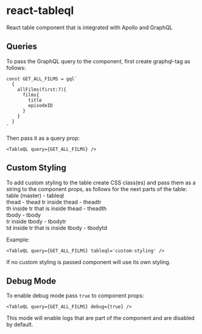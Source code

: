 # react-tableql
React table component that is integrated with Apollo and GraphQL

## Queries   
To pass the GraphQL query to the component, first create graphql-tag as follows:     
```
const GET_ALL_FILMS = gql`
  {
    allFilms(first:7){
      films{
        title
        episodeID
      }
    }
  }
`
```     
Then pass it as a query prop:
```
<TableQL query={GET_ALL_FILMS} />  
```

## Custom Styling   
To add custom styling to the table create CSS class(es) and pass them as a
string to the component props, as follows for the next parts of the table:    
table (master) - tableql    
thead - thead
tr inside thead - theadtr    
th inside tr that is inside thead - theadth     
tbody - tbody     
tr inside tbody - tbodytr     
td inside tr that is inside tbody - tbodytd      

Example:    
```
<TableQL query={GET_ALL_FILMS} tableql='custom-styling' />  
```      
If no custom styling is passed component will use its own styling.     


## Debug Mode
To enable debug mode pass ```true``` to component props:
```
<TableQL query={GET_ALL_FILMS} debug={true} />  
```     
This mode will enable logs that are part of the component and are disabled by default.
